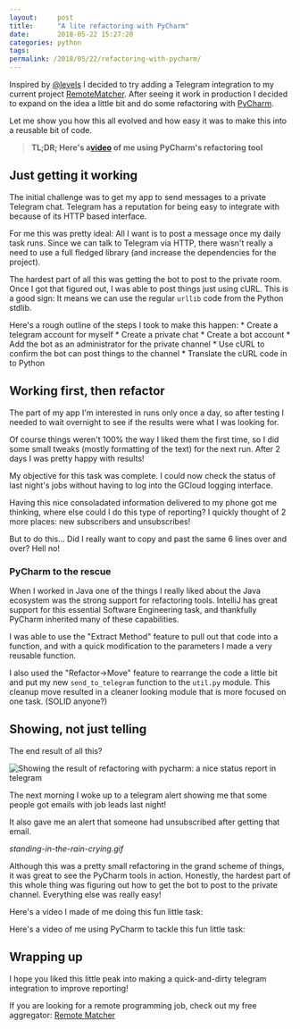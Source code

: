 ```yaml
---
layout:     post
title:      "A lite refactoring with PyCharm"
date:       2018-05-22 15:27:20
categories: python
tags:  
permalink: /2018/05/22/refactoring-with-pycharm/
---
```

Inspired by [@levels](http://twitter.com/levelsio) I decided to try adding a Telegram integration to my current project [RemoteMatcher](https://remotematcher.com). After seeing it work in production I decided to expand on the idea a little bit and do some refactoring with [PyCharm](https://www.jetbrains.com/pycharm/).

Let me show you how this all evolved and how easy it was to make this into a reusable bit of code.

> **TL;DR; Here's a[video](https://www.youtube.com/watch?v=EURikItXAgk) of me using PyCharm's refactoring tool**

## Just getting it working

The initial challenge was to get my app to send messages to a private Telegram chat. Telegram has a reputation for being easy to integrate with because of its HTTP based interface.

For me this was pretty ideal: All I want is to post a message once my daily task runs. Since we can talk to Telegram via HTTP, there wasn't really a need to use a full fledged library (and increase the dependencies for the project).

The hardest part of all this was getting the bot to post to the private room. Once I got that figured out, I was able to post things just using cURL. This is a good sign: It means we can use the regular `urllib` code from the Python stdlib.

Here's a rough outline of the steps I took to make this happen: * Create a telegram account for myself * Create a private chat * Create a bot account * Add the bot as an administrator for the private channel * Use cURL to confirm the bot can post things to the channel * Translate the cURL code in to Python

## Working first, then refactor

The part of my app I'm interested in runs only once a day, so after testing I needed to wait overnight to see if the results were what I was looking for.

Of course things weren't 100% the way I liked them the first time, so I did some small tweaks (mostly formatting of the text) for the next run. After 2 days I was pretty happy with results!

My objective for this task was complete. I could now check the status of last night's jobs without having to log into the GCloud logging interface.

Having this nice consoladated information delivered to my phone got me thinking, where else could I do this type of reporting? I quickly thought of 2 more places: new subscribers and unsubscribes!

But to do this... Did I really want to copy and past the same 6 lines over and over? Hell no!

### PyCharm to the rescue

When I worked in Java one of the things I really liked about the Java ecosystem was the strong support for refactoring tools. IntelliJ has great support for this essential Software Engineering task, and thankfully PyCharm inherited many of these capabilities.

I was able to use the "Extract Method" feature to pull out that code into a function, and with a quick modification to the parameters I made a very reusable function.

I also used the "Refactor->Move" feature to rearrange the code a little bit and put my new `send_to_telegram` function to the `util.py` module. This cleanup move resulted in a cleaner looking module that is more focused on one task. (SOLID anyone?)

## Showing, not just telling

The end result of all this?

![Showing the result of refactoring with pycharm: a nice status report in telegram](https://ironboundsoftware.com/blog/wp-content/uploads/2018/05/IMG_20180518_081639-420x747.jpg)

The next morning I woke up to a telegram alert showing me that some people got emails with job leads last night!

It also gave me an alert that someone had unsubscribed after getting that email.

_standing-in-the-rain-crying.gif_

Although this was a pretty small refactoring in the grand scheme of things, it was great to see the PyCharm tools in action. Honestly, the hardest part of this whole thing was figuring out how to get the bot to post to the private channel. Everything else was really easy!

Here's a video I made of me doing this fun little task:

Here's a video of me using PyCharm to tackle this fun little task:

## Wrapping up

I hope you liked this little peak into making a quick-and-dirty telegram integration to improve reporting!

If you are looking for a remote programming job, check out my free aggregator: [Remote Matcher](https://remotematcher.com)
